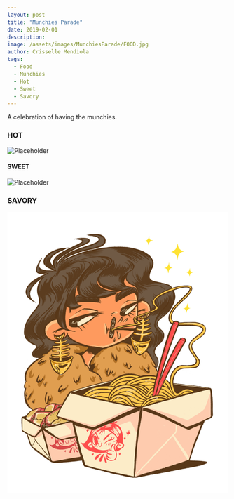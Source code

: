 ```yaml
---
layout: post
title: "Munchies Parade"
date: 2019-02-01
description: 
image: /assets/images/MunchiesParade/FOOD.jpg
author: Crisselle Mendiola
tags: 
  - Food
  - Munchies
  - Hot
  - Sweet
  - Savory
---
```

A celebration of having the munchies.

### HOT
![Placeholder](/assets/images/MunchiesParade/HOT.jpg#)

#### SWEET
![Placeholder](/assets/images/MunchiesParade/SWEET.jpg)

### SAVORY
![Placeholder](/assets/images/MunchiesParade/SAVORY.jpg)
